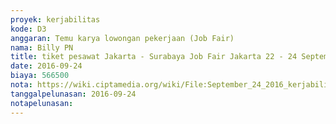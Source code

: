 ```yaml
---
proyek: kerjabilitas
kode: D3
anggaran: Temu karya lowongan pekerjaan (Job Fair)
nama: Billy PN
title: tiket pesawat Jakarta - Surabaya Job Fair Jakarta 22 - 24 September 2016
date: 2016-09-24
biaya: 566500
nota: https://wiki.ciptamedia.org/wiki/File:September_24_2016_kerjabilitas_D3_tiket_pesawat_Jakarta_Surabaya_billy.pdf
tanggalpelunasan: 2016-09-24
notapelunasan:
---
```

